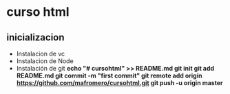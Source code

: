 # curso html # 
## inicializacion ##
- Instalacion de vc
- Instalacion de Node
- Instalación de git
**echo "# cursohtml" >> README.md
git init
git add README.md
git commit -m "first commit"
git remote add origin https://github.com/mafromero/cursohtml.git
git push -u origin master**